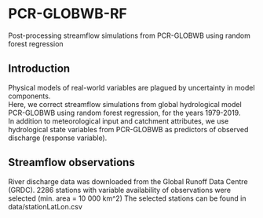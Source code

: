 # PCR-GLOBWB-RF
Post-processing streamflow simulations from PCR-GLOBWB using random forest regression

## Introduction
Physical models of real-world variables are plagued by uncertainty in model components. \
Here, we correct streamflow simulations from global hydrological model PCR-GLOBWB using random forest regression, for the years 1979-2019. \
In addition to meteorological input and catchment attributes, we use hydrological state variables from PCR-GLOBWB as predictors of observed discharge (response variable).

## Streamflow observations
River discharge data was downloaded from the Global Runoff Data Centre (GRDC). 
2286 stations with variable availability of observations were selected (min. area = 10 000 km^2)
The selected stations can be found in data/stationLatLon.csv 
